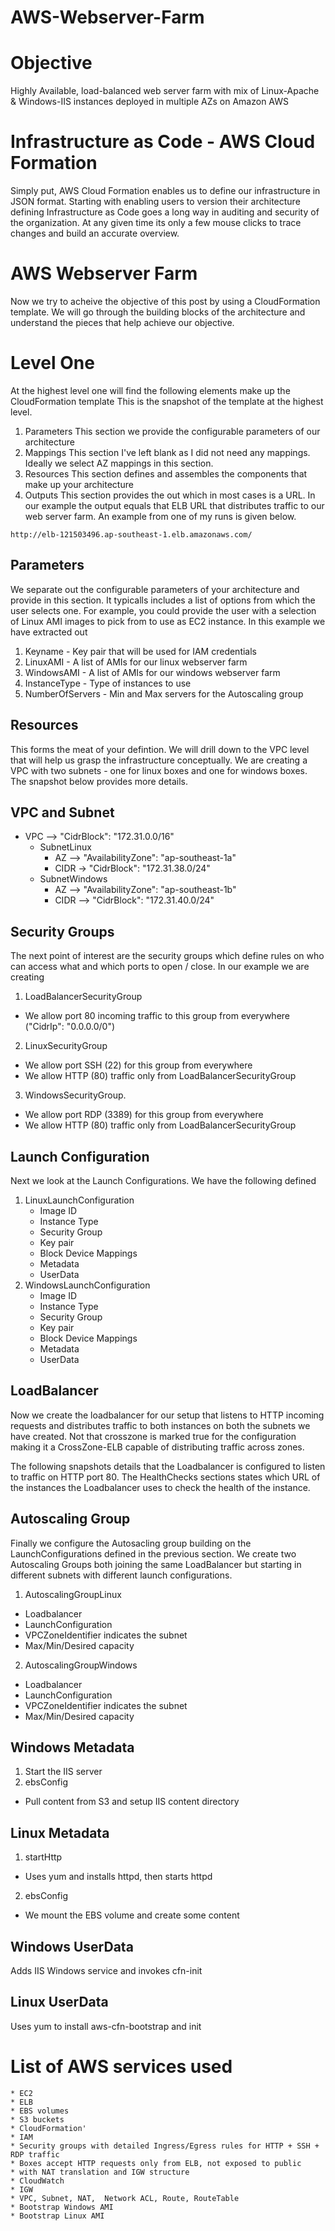 # AWS-Webserver-Farm

# Objective
Highly Available, load-balanced web server farm with mix of Linux-Apache & Windows-IIS instances deployed in multiple AZs on Amazon AWS

# Infrastructure as Code - AWS Cloud Formation
Simply put, AWS Cloud Formation enables us to define our infrastructure in JSON format.
Starting with enabling users to version their architecture defining Infrastructure as Code goes a long way in auditing and security of the organization. At any given time its only a few mouse clicks to trace changes and build an accurate overview.

# AWS Webserver Farm
Now we try to acheive the objective of this post by using a CloudFormation template.
We will go through the building blocks of the architecture and understand the pieces that help achieve our objective.

# Level One 
At the highest level one will find the following elements make up the CloudFormation template
This is the snapshot of the template at the highest level.


1. Parameters
This section we provide the configurable parameters of our architecture
2. Mappings
This section I've left blank as I did not need any mappings. Ideally we select AZ mappings in this section.
3. Resources
This section defines and assembles the components that make up your architecture
4. Outputs
This section provides the out which in most cases is a URL. In our example the output equals that ELB URL that distributes traffic to our web server farm. An example from one of my runs is given below.

`http://elb-121503496.ap-southeast-1.elb.amazonaws.com/`

## Parameters
We separate out the configurable parameters of your architecture and provide in this section. It typicalls includes a list of options from which the user selects one. For example, you could provide the user with a selection of Linux AMI images to pick from to use as EC2 instance. In this example we have extracted out

1. Keyname - Key pair that will be used for IAM credentials
2. LinuxAMI - A list of AMIs for our linux webserver farm 
3. WindowsAMI - A list of AMIs for our windows webserver farm 
4. InstanceType - Type of instances to use
5. NumberOfServers - Min and Max servers for the Autoscaling group

## Resources
This forms the meat of your defintion. We will drill down to the VPC level that will help us grasp the infrastructure conceptually. We are creating a VPC with two subnets - one for linux boxes and one for windows boxes. The snapshot below provides more details.

## VPC and Subnet
* VPC --> "CidrBlock": "172.31.0.0/16"
  * SubnetLinux
    * AZ --> "AvailabilityZone": "ap-southeast-1a"
    * CIDR  -> "CidrBlock": "172.31.38.0/24"
  * SubnetWindows
    * AZ --> "AvailabilityZone": "ap-southeast-1b"
    * CIDR --> "CidrBlock": "172.31.40.0/24"
    
## Security Groups
The next point of interest are the security groups which define rules on who can access what and which ports to open / close. In our example we are creating 

1. LoadBalancerSecurityGroup
  * We allow port 80 incoming traffic to this group from everywhere ("CidrIp": "0.0.0.0/0")
2. LinuxSecurityGroup
  * We allow port SSH (22) for this group from everywhere
  * We allow HTTP (80) traffic only from LoadBalancerSecurityGroup
3. WindowsSecurityGroup. 
  * We allow port RDP (3389) for this group from everywhere
  * We allow HTTP (80) traffic only from LoadBalancerSecurityGroup
  
## Launch Configuration
Next we look at the Launch Configurations. We have the following defined

1. LinuxLaunchConfiguration
    * Image ID
    * Instance Type
    * Security Group
    * Key pair
    * Block Device Mappings
    * Metadata
    * UserData
2. WindowsLaunchConfiguration
    * Image ID
    * Instance Type
    * Security Group
    * Key pair
    * Block Device Mappings
    * Metadata
    * UserData

## LoadBalancer
Now we create the loadbalancer for our setup that listens to HTTP incoming requests and distributes traffic to both instances on both the subnets we have created. Not that crosszone is marked true for the configuration making it a CrossZone-ELB capable of distributing traffic across zones.


The following snapshots details that the Loadbalancer is configured to listen to traffic on HTTP port 80. The HealthChecks sections states which URL of the instances the Loadbalancer uses to check the health of the instance.


## Autoscaling Group
Finally we configure the Autosacling group building on the LaunchConfigurations defined in the previous section. We create two Autoscaling Groups both joining the same LoadBalancer but starting in different subnets with different launch configurations.

1. AutoscalingGroupLinux
  * Loadbalancer
  * LaunchConfiguration
  * VPCZoneIdentifier indicates the subnet
  * Max/Min/Desired capacity 
2. AutoscalingGroupWindows
  * Loadbalancer
  * LaunchConfiguration
  * VPCZoneIdentifier indicates the subnet
  * Max/Min/Desired capacity 
  
## Windows Metadata
1. Start the IIS server
2. ebsConfig
  * Pull content from S3 and setup IIS content directory

## Linux Metadata

1. startHttp
  * Uses yum and installs httpd, then starts httpd
2. ebsConfig
  * We mount the EBS volume and create some content
  
  

## Windows UserData
Adds IIS Windows service and invokes cfn-init


## Linux UserData
Uses yum to install aws-cfn-bootstrap and init


# List of AWS services used

    * EC2
    * ELB
    * EBS volumes
    * S3 buckets
    * CloudFormation'
    * IAM
    * Security groups with detailed Ingress/Egress rules for HTTP + SSH + RDP traffic
    * Boxes accept HTTP requests only from ELB, not exposed to public
    * with NAT translation and IGW structure
    * CloudWatch
    * IGW
    * VPC, Subnet, NAT,  Network ACL, Route, RouteTable
    * Bootstrap Windows AMI 
    * Bootstrap Linux AMI
